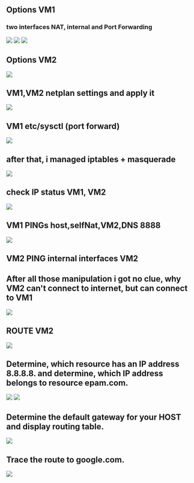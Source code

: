 <h2>Options VM1</h2>
<h3>two interfaces NAT, internal and Port Forwarding</h3>
<img src="images/1.png">
<img src="images/2.png">
<img src="images/3.png">
<h2>Options VM2</h2>
<img src="images/4.png">
<h2>VM1,VM2 netplan settings and apply it</h2>
<img src="images/5.png">
<h2>VM1 etc/sysctl (port forward)</h2>
<img src="images/6.png">
<h2>after that, i managed iptables + masquerade</h2>
<img src="images/7.png">
<h2>check IP status VM1, VM2</h2>
<img src="images/8.png">
<h2>VM1 PINGs host,selfNat,VM2,DNS 8888</h2>
<img src="images/9.png">
<h2>VM2 PING internal interfaces VM2</h2>
<h2>After all those manipulation i got no clue, why VM2 can't connect to internet, but can connect to VM1</h2>
<img src="images/10.png">
<h2>ROUTE VM2</h2>
<img src="images/11.png">
<h2>Determine, which resource has an IP address 8.8.8.8. and determine, which IP address belongs to resource epam.com.</h2>
<img src="images/12.png">
<img src="images/13.png">
<h2>Determine the default gateway for your HOST and display routing table.</h2>
<img src="images/14.png">
<h2>Trace the route to google.com.</h2>
<img src="images/15.png">

